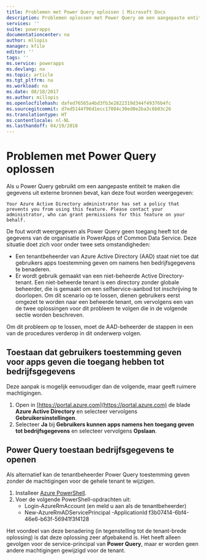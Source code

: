 ```yaml
---
title: Problemen met Power Query oplossen | Microsoft Docs
description: Problemen oplossen met Power Query om een aangepaste entiteit in Common Data Service for Apps te maken
services: ''
suite: powerapps
documentationcenter: na
author: mllopis
manager: kfile
editor: ''
tags: ''
ms.service: powerapps
ms.devlang: na
ms.topic: article
ms.tgt_pltfrm: na
ms.workload: na
ms.date: 08/18/2017
ms.author: millopis
ms.openlocfilehash: dafed76565a4bd3fb3e2822319d344f49376b4fc
ms.sourcegitcommit: d7ed5144f96d1ecc17084c30ed0e2ba3c6b03c26
ms.translationtype: HT
ms.contentlocale: nl-NL
ms.lasthandoff: 04/19/2018
---
```

# <a name="troubleshooting-power-query"></a>Problemen met Power Query oplossen
Als u Power Query gebruikt om een aangepaste entiteit te maken die gegevens uit externe bronnen bevat, kan deze fout worden weergegeven:

`Your Azure Active Directory administrator has set a policy that prevents you from using this feature. Please contact your administrator, who can grant permissions for this feature on your behalf.`

De fout wordt weergegeven als Power Query geen toegang heeft tot de gegevens van de organisatie in PowerApps of Common Data Service. Deze situatie doet zich voor onder twee sets omstandigheden:

* Een tenantbeheerder van Azure Active Directory (AAD) staat niet toe dat gebruikers apps toestemming geven om namens hen bedrijfsgegevens te benaderen.
* Er wordt gebruik gemaakt van een niet-beheerde Active Directory-tenant. Een niet-beheerde tenant is een directory zonder globale beheerder, die is gemaakt om een selfservice-aanbod tot inschrijving te doorlopen. Om dit scenario op te lossen, dienen gebruikers eerst omgezet te worden naar een beheerde tenant, om vervolgens een van de twee oplossingen voor dit probleem te volgen die in de volgende sectie worden beschreven.

Om dit probleem op te lossen, moet de AAD-beheerder de stappen in een van de procedures verderop in dit onderwerp volgen.

## <a name="allow-users-to-consent-to-apps-that-access-company-data"></a>Toestaan dat gebruikers toestemming geven voor apps geven die toegang hebben tot bedrijfsgegevens
Deze aanpak is mogelijk eenvoudiger dan de volgende, maar geeft ruimere machtigingen.

1. Open in [https://portal.azure.com](https://portal.azure.com) de blade **Azure Active Directory** en selecteer vervolgens **Gebruikersinstellingen**.
1. Selecteer **Ja** bij **Gebruikers kunnen apps namens hen toegang geven tot bedrijfsgegevens** en selecteer vervolgens **Opslaan**.

## <a name="allow-power-query-to-access-company-data"></a>Power Query toestaan bedrijfsgegevens te openen
Als alternatief kan de tenantbeheerder Power Query toestemming geven zonder de machtigingen voor de gehele tenant te wijzigen.

1. Installeer [Azure PowerShell](https://docs.microsoft.com/powershell/azure/install-azurerm-ps).
2. Voer de volgende PowerShell-opdrachten uit:
   * Login-AzureRmAccount (en meld u aan als de tenantbeheerder)
   * New-AzureRmADServicePrincipal -ApplicationId f3b07414-6bf4-46e6-b63f-56941f3f4128

Het voordeel van deze benadering (in tegenstelling tot de tenant-brede oplossing) is dat deze oplossing zeer afgebakend is. Het heeft alleen gevolgen voor de service-principal van **Power Query**, maar er worden geen andere machtigingen gewijzigd voor de tenant.

